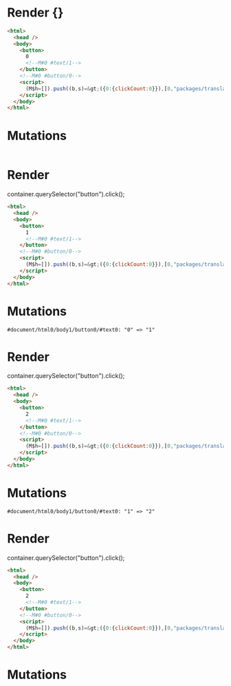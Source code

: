 # Render {}
```html
<html>
  <head />
  <body>
    <button>
      0
      <!--M#0 #text/1-->
    </button>
    <!--M#0 #button/0-->
    <script>
      (M$h=[]).push((b,s)=&gt;({0:{clickCount:0}}),[0,"packages/translator/src/__tests__/fixtures/dynamic-event-handlers/template.marko_0_clickCount",])
    </script>
  </body>
</html>
```

# Mutations
```

```


# Render 
container.querySelector("button").click();

```html
<html>
  <head />
  <body>
    <button>
      1
      <!--M#0 #text/1-->
    </button>
    <!--M#0 #button/0-->
    <script>
      (M$h=[]).push((b,s)=&gt;({0:{clickCount:0}}),[0,"packages/translator/src/__tests__/fixtures/dynamic-event-handlers/template.marko_0_clickCount",])
    </script>
  </body>
</html>
```

# Mutations
```
#document/html0/body1/button0/#text0: "0" => "1"
```


# Render 
container.querySelector("button").click();

```html
<html>
  <head />
  <body>
    <button>
      2
      <!--M#0 #text/1-->
    </button>
    <!--M#0 #button/0-->
    <script>
      (M$h=[]).push((b,s)=&gt;({0:{clickCount:0}}),[0,"packages/translator/src/__tests__/fixtures/dynamic-event-handlers/template.marko_0_clickCount",])
    </script>
  </body>
</html>
```

# Mutations
```
#document/html0/body1/button0/#text0: "1" => "2"
```


# Render 
container.querySelector("button").click();

```html
<html>
  <head />
  <body>
    <button>
      2
      <!--M#0 #text/1-->
    </button>
    <!--M#0 #button/0-->
    <script>
      (M$h=[]).push((b,s)=&gt;({0:{clickCount:0}}),[0,"packages/translator/src/__tests__/fixtures/dynamic-event-handlers/template.marko_0_clickCount",])
    </script>
  </body>
</html>
```

# Mutations
```

```